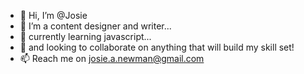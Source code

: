 - 👋 Hi, I’m @Josie
- 👀  I’m a content designer and writer...
- 🌱 currently learning javascript...
- 💞️ and looking to collaborate on anything that will build my skill set!
- 📫 Reach me on josie.a.newman@gmail.com
<!---
JosieAilsa/JosieAilsa is a ✨ special ✨ repository because its `README.md` (this file) appears on your GitHub profile.
You can click the Preview link to take a look at your changes.
--->
